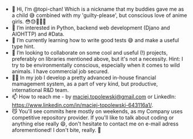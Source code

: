 - 👋 Hi, I’m @topi-chan! Which is a nickname that my buddies gave me as a child 😅 combined with my 'guilty-please', but conscious love of anime girls. 😳😓💁🏻‍♂️
- 👀 I’m interested in Python, backend web development (Djano and AIOHTTP) and #Data.
- 🌱 I’m currently learning how to write good tests 😅 and make a useful type hint.
- 💞️ I’m looking to collaborate on some cool and useful (!) projects, preferably on libraries mentioned above, but it's not a necessity. Hint: I try to be environmentally conscious, especially when it comes to wild animals. I have commercial job secured.
- 💪🏼 In my job I develop a pretty advanced in-house financial mamagement system, as a part of very kind, but productive, international R&D team.
- 📫 How to reach me - by maciej.topolewski@gmail.com or LinkedIn: https://www.linkedin.com/in/maciej-topolewski-643116a1/.
- 😼 You'll see commits here mostly on weekends, as my Company uses competitive repository provider. If you'll like to talk about coding or anything else really 😄, don't hesitate to contact me on e-mail adress aforementioned! I don't bite, really. 😬

<!---
topi-chan/topi-chan is a ✨ special ✨ repository because its `README.md` (this file) appears on your GitHub profile.
You can click the Preview link to take a look at your changes.
--->
